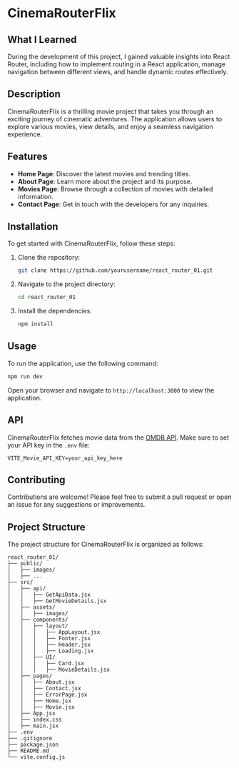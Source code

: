 # CinemaRouterFlix

## What I Learned
During the development of this project, I gained valuable insights into React Router, including how to implement routing in a React application, manage navigation between different views, and handle dynamic routes effectively.

## Description

CinemaRouterFlix is a thrilling movie project that takes you through an exciting journey of cinematic adventures. The application allows users to explore various movies, view details, and enjoy a seamless navigation experience.

## Features
- **Home Page**: Discover the latest movies and trending titles.
- **About Page**: Learn more about the project and its purpose.
- **Movies Page**: Browse through a collection of movies with detailed information.
- **Contact Page**: Get in touch with the developers for any inquiries.

## Installation
To get started with CinemaRouterFlix, follow these steps:

1. Clone the repository:
   ```bash
   git clone https://github.com/yourusername/react_router_01.git
   ```
2. Navigate to the project directory:
   ```bash
   cd react_router_01
   ```
3. Install the dependencies:
   ```bash
   npm install
   ```

## Usage
To run the application, use the following command:
```bash
npm run dev
```
Open your browser and navigate to `http://localhost:3000` to view the application.

## API
CinemaRouterFlix fetches movie data from the [OMDB API](https://www.omdbapi.com/). Make sure to set your API key in the `.env` file:
```
VITE_Movie_API_KEY=your_api_key_here
```

## Contributing
Contributions are welcome! Please feel free to submit a pull request or open an issue for any suggestions or improvements.

## Project Structure

The project structure for CinemaRouterFlix is organized as follows:

```
react_router_01/
├── public/
│   ├── images/
│   ├── ...
├── src/
│   ├── api/
│   │   ├── GetApiData.jsx
│   │   ├── GetMovieDetails.jsx
│   ├── assets/
│   │   ├── images/
│   ├── components/
│   │   ├── layout/
│   │   │   ├── AppLayout.jsx
│   │   │   ├── Footer.jsx
│   │   │   ├── Header.jsx
│   │   │   ├── Loading.jsx
│   │   ├── UI/
│   │   │   ├── Card.jsx
│   │   │   ├── MovieDetails.jsx
│   ├── pages/
│   │   ├── About.jsx
│   │   ├── Contact.jsx
│   │   ├── ErrorPage.jsx
│   │   ├── Home.jsx
│   │   ├── Movie.jsx
│   ├── App.jsx
│   ├── index.css
│   ├── main.jsx
├── .env
├── .gitignore
├── package.json
├── README.md
└── vite.config.js
